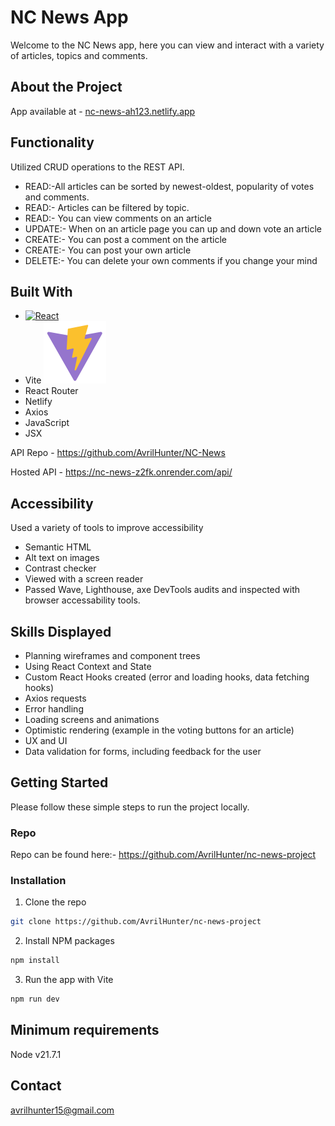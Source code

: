 # NC News App

Welcome to the NC News app, here you can view and interact with a variety of articles, topics and comments.

## About the Project
App available at -  [nc-news-ah123.netlify.app](https://nc-news-ah123.netlify.app)

## Functionality

Utilized CRUD operations to the REST API.

- READ:-All articles can be sorted by newest-oldest, popularity of votes and comments.
- READ:- Articles can be filtered by topic.
- READ:- You can view comments on an article 
- UPDATE:- When on an article page you can up and down vote an article
- CREATE:- You can post a comment on the article
- CREATE:- You can post your own article
- DELETE:- You can delete your own comments if you change your mind

## Built With

- [![React][React.js]][React-url]
- Vite ![Vite.js](image.png)
- React Router
- Netlify
- Axios
- JavaScript
- JSX


API Repo - 
https://github.com/AvrilHunter/NC-News   
 
Hosted API - https://nc-news-z2fk.onrender.com/api/

## Accessibility 

Used a variety of tools to improve accessibility
- Semantic HTML
- Alt text on images
- Contrast checker
- Viewed with a screen reader
- Passed Wave, Lighthouse, axe DevTools audits and inspected with browser accessability tools.

## Skills Displayed

- Planning wireframes and component trees 
- Using React Context and State 
- Custom React Hooks created (error and loading hooks, data fetching hooks)
- Axios requests
- Error handling
- Loading screens and animations
- Optimistic rendering (example in the voting buttons for an article)
- UX and UI
- Data validation for forms, including feedback for the user


## Getting Started

Please follow these simple steps to run the project locally.  

### Repo

Repo can be found here:- https://github.com/AvrilHunter/nc-news-project

### Installation
1. Clone the repo
```sh
git clone https://github.com/AvrilHunter/nc-news-project
```
2. Install NPM packages
```sh
npm install
```
3. Run the app with Vite
```sh
npm run dev
```

## Minimum requirements

Node v21.7.1

## Contact

avrilhunter15@gmail.com


[React.js]: https://img.shields.io/badge/React-20232A?style=for-the-badge&logo=react&logoColor=61DAFB
[React-url]: https://reactjs.org/

